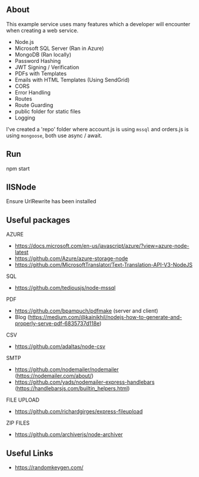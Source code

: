 ## About

This example service uses many features which a developer will encounter when creating a web service.

-   Node.js
-   Microsoft SQL Server (Ran in Azure)
-   MongoDB (Ran locally)
-   Password Hashing
-   JWT Signing / Verification
-   PDFs with Templates
-   Emails with HTML Templates (Using SendGrid)
-   CORS
-   Error Handling
-   Routes
-   Route Guarding
-   public folder for static files
-   Logging

I've created a 'repo' folder where account.js is using `mssql` and orders.js is using `mongoose`, both use async / await.


## Run

npm start

## IISNode

Ensure UrlRewrite has been installed


## Useful packages

AZURE
 - https://docs.microsoft.com/en-us/javascript/azure/?view=azure-node-latest
 - https://github.com/Azure/azure-storage-node
 - https://github.com/MicrosoftTranslator/Text-Translation-API-V3-NodeJS

SQL
 - https://github.com/tediousjs/node-mssql

PDF
 - https://github.com/bpampuch/pdfmake (server and client)
 - Blog (https://medium.com/@kainikhil/nodejs-how-to-generate-and-properly-serve-pdf-6835737d118e)

CSV
 - https://github.com/adaltas/node-csv

SMTP
 - https://github.com/nodemailer/nodemailer (https://nodemailer.com/about/)
 - https://github.com/yads/nodemailer-express-handlebars (https://handlebarsjs.com/builtin_helpers.html)

FILE UPLOAD
 - https://github.com/richardgirges/express-fileupload

ZIP FILES
 - https://github.com/archiverjs/node-archiver


## Useful Links

 - https://randomkeygen.com/
